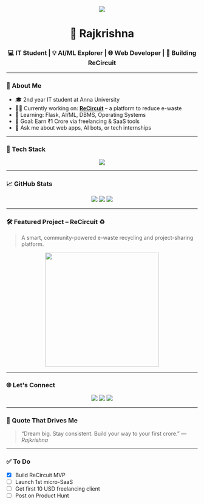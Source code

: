 <!-- Rajkrishna GitHub Profile README -->

<p align="center">
  <img src="https://readme-typing-svg.herokuapp.com?lines=Hi,+I'm+Rajkrishna;Web+Developer+%7C+AI+Explorer;Building+ReCircuit+♻️&center=true&width=500&height=45&color=00BFFF&vCenter=true&size=22" />
</p>

<h1 align="center">🌟 Rajkrishna</h1>
<h3 align="center">💻 IT Student | 💡 AI/ML Explorer | 🌐 Web Developer | 🚀 Building ReCircuit</h3>

---

### 🧠 About Me

- 🎓 2nd year IT student at Anna University  
- 🧑‍💻 Currently working on: **[ReCircuit](https://github.com/Krishna-js45/ReCircuit)** – a platform to reduce e-waste  
- 🌱 Learning: Flask, AI/ML, DBMS, Operating Systems  
- 🎯 Goal: Earn ₹1 Crore via freelancing & SaaS tools  
- 💬 Ask me about web apps, AI bots, or tech internships

---

### 🚀 Tech Stack

<p align="center">
  <img src="https://skillicons.dev/icons?i=python,flask,html,css,js,git,github,vscode,figma" />
</p>

---

### 📈 GitHub Stats

<p align="center">
  <img src="https://github-readme-stats.vercel.app/api?username=Krishna-js45&show_icons=true&theme=radical&hide_border=true" />
  <img src="https://streak-stats.demolab.com?user=Krishna-js45&theme=radical&hide_border=true" />
  <img src="https://github-readme-stats.vercel.app/api/top-langs/?username=Krishna-js45&layout=compact&theme=radical&hide_border=true" />
</p>

---

### 🛠 Featured Project – ReCircuit ♻️

> A smart, community-powered e-waste recycling and project-sharing platform.

<p align="center">
  <a href="https://github.com/Krishna-js45/ReCircuit">
    <img src="https://media.giphy.com/media/f9XgHHnPnDjOF1hWes/giphy.gif" width="300px" />
  </a>
</p>

---

### 🌐 Let's Connect

<p align="center">
  <a href="mailto:yourmail@gmail.com"><img src="https://img.shields.io/badge/Gmail-D14836?style=for-the-badge&logo=gmail&logoColor=white" /></a>
  <a href="https://linkedin.com/in/your-linkedin"><img src="https://img.shields.io/badge/LinkedIn-0077B5?style=for-the-badge&logo=linkedin&logoColor=white" /></a>
  <a href="https://your-portfolio.com"><img src="https://img.shields.io/badge/Portfolio-000000?style=for-the-badge&logo=vercel&logoColor=white" /></a>
</p>

---

### 💬 Quote That Drives Me

> “Dream big. Stay consistent. Build your way to your first crore.” — *Rajkrishna*

---

### ✅ To Do

- [x] Build ReCircuit MVP  
- [ ] Launch 1st micro-SaaS  
- [ ] Get first 10 USD freelancing client  
- [ ] Post on Product Hunt  
